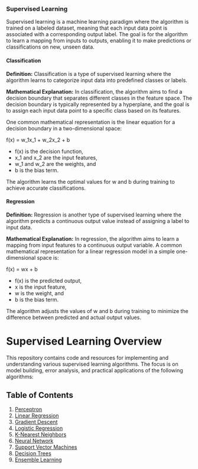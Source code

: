 ### Supervised Learning 

Supervised learning is a machine learning paradigm where the algorithm is trained on a labeled dataset, meaning that each input data point is associated with a corresponding output label. The goal is for the algorithm to learn a mapping from inputs to outputs, enabling it to make predictions or classifications on new, unseen data.

#### Classification

**Definition:** Classification is a type of supervised learning where the algorithm learns to categorize input data into predefined classes or labels.

**Mathematical Explanation:**
In classification, the algorithm aims to find a decision boundary that separates different classes in the feature space. The decision boundary is typically represented by a hyperplane, and the goal is to assign each input data point to a specific class based on its features.

One common mathematical representation is the linear equation for a decision boundary in a two-dimensional space:

f(x) = w_1x_1 + w_2x_2 + b

- f(x) is the decision function,
- x_1 and x_2 are the input features,
- w_1 and w_2 are the weights, and
- b is the bias term.

The algorithm learns the optimal values for w and b during training to achieve accurate classifications.

#### Regression

**Definition:** Regression is another type of supervised learning where the algorithm predicts a continuous output value instead of assigning a label to input data.

**Mathematical Explanation:**
In regression, the algorithm aims to learn a mapping from input features to a continuous output variable. A common mathematical representation for a linear regression model in a simple one-dimensional space is:

f(x) = wx + b

- f(x) is the predicted output,
- x is the input feature,
- w is the weight, and
- b is the bias term.

The algorithm adjusts the values of w and b during training to minimize the difference between predicted and actual output values.

# Supervised Learning Overview

This repository contains code and resources for implementing and understanding various supervised learning algorithms. The focus is on model building, error analysis, and practical applications of the following algorithms:

## Table of Contents
1. [Perceptron](#1_Model_Building_and_Error_Analysis)
2. [Linear Regression](#2_Linear_Regression)
3. [Gradient Descent](#3_Gradient_Descent)
4. [Logistic Regression](#4_Logistic_Regression)
5. [K-Nearest Neighbors](#5_K_Nearest_Neighbors)
6. [Neural Network](#6_Neural_Network)
7. [Support Vector Machines](#7_Support_Vector_Machine)
8. [Decision Trees](#8_Decision_Trees)
9. [Ensemble Learning](#9_Ensemble_Learning)




